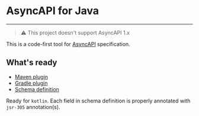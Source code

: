 # AsyncAPI for Java
---

> ⚠️ This project doesn't support AsyncAPI 1.x

This is a code-first tool for [AsyncAPI](https://www.asyncapi.com/) specification.

## What's ready
- [Maven plugin](asyncapi-plugin/asyncapi-plugin-maven)
- [Gradle plugin](asyncapi-plugin/asyncapi-plugin-gradle)
- [Schema definition](/asyncapi-core)

Ready for `kotlin`. Each field in schema definition is properly annotated with `jsr-305` annotation(s).